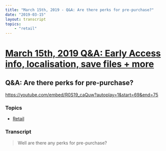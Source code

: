 ```yaml
---
title: "March 15th, 2019 - Q&A: Are there perks for pre-purchase?"
date: "2019-03-15"
layout: transcript
topics: 
    - "retail"
---
```

# [March 15th, 2019 Q&A: Early Access info, localisation, save files + more](../2019-03-15.md)
## Q&A: Are there perks for pre-purchase?
https://youtube.com/embed/R0S19_caQuw?autoplay=1&start=69&end=75
### Topics
* [Retail](../topics/retail.md)

### Transcript

> Well are there any perks for pre-purchase?

